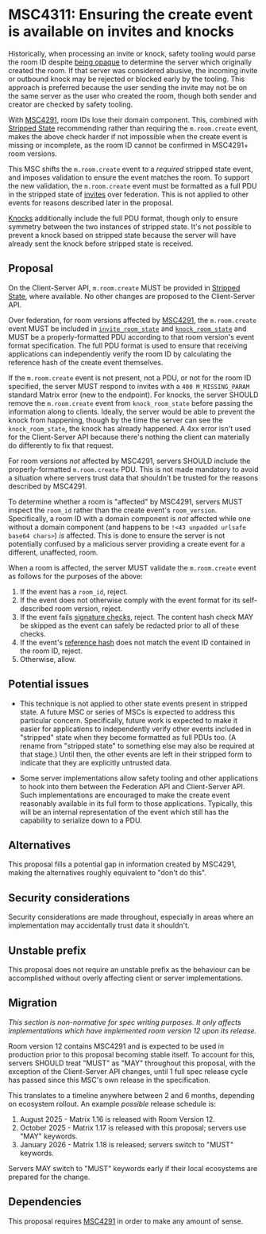 # MSC4311: Ensuring the create event is available on invites and knocks

Historically, when processing an invite or knock, safety tooling would parse the room ID despite
[being opaque](https://spec.matrix.org/v1.15/appendices/#room-ids) to determine the server which
originally created the room. If that server was considered abusive, the incoming invite or outbound
knock may be rejected or blocked early by the tooling. This approach is preferred because the user
sending the invite may not be on the same server as the user who created the room, though both sender
and creator are checked by safety tooling.

With [MSC4291](https://github.com/matrix-org/matrix-spec-proposals/pull/4291), room IDs lose their
domain component. This, combined with [Stripped State](https://spec.matrix.org/v1.15/client-server-api/#stripped-state)
recommending rather than requiring the `m.room.create` event, makes the above check harder if not
impossible when the create event is missing or incomplete, as the room ID cannot be confirmed in
MSC4291+ room versions.

This MSC shifts the `m.room.create` event to a *required* stripped state event, and imposes validation
to ensure the event matches the room. To support the new validation, the `m.room.create` event must
be formatted as a full PDU in the stripped state of [invites](https://spec.matrix.org/v1.15/server-server-api/#put_matrixfederationv1inviteroomideventid)
over federation. This is not applied to other events for reasons described later in the proposal.

[Knocks](https://spec.matrix.org/v1.15/server-server-api/#put_matrixfederationv1send_knockroomideventid)
additionally include the full PDU format, though only to ensure symmetry between the two instances of
stripped state. It's not possible to prevent a knock based on stripped state because the server will
have already sent the knock before stripped state is received.


## Proposal

On the Client-Server API, `m.room.create` MUST be provided in [Stripped State](https://spec.matrix.org/v1.15/client-server-api/#stripped-state),
where available. No other changes are proposed to the Client-Server API.

Over federation, for room versions affected by [MSC4291](https://github.com/matrix-org/matrix-spec-proposals/pull/4291),
the `m.room.create` event MUST be included in [`invite_room_state`](https://spec.matrix.org/v1.15/server-server-api/#put_matrixfederationv1inviteroomideventid)
and [`knock_room_state`](https://spec.matrix.org/v1.15/server-server-api/#put_matrixfederationv1send_knockroomideventid)
and MUST be a properly-formatted PDU according to that room version's event format specification. The
full PDU format is used to ensure that receiving applications can independently verify the room ID
by calculating the reference hash of the create event themselves.

If the `m.room.create` event is not present, not a PDU, or not for the room ID specified, the server
MUST respond to invites with a `400 M_MISSING_PARAM` standard Matrix error (new to the endpoint). For
knocks, the server SHOULD remove the `m.room.create` event from `knock_room_state` before passing the
information along to clients. Ideally, the server would be able to prevent the knock from happening,
though by the time the server can see the `knock_room_state`, the knock has already happened. A 4xx
error isn't used for the Client-Server API because there's nothing the client can materially do
differently to fix that request.

For room versions *not* affected by MSC4291, servers SHOULD include the properly-formatted `m.room.create`
PDU. This is not made mandatory to avoid a situation where servers trust data that shouldn't be trusted
for the reasons described by MSC4291.

To determine whether a room is "affected" by MSC4291, servers MUST inspect the `room_id` rather than
the create event's `room_version`. Specifically, a room ID with a domain component is *not* affected
while one without a domain component (and happens to be `!<43 unpadded urlsafe base64 chars>`) *is*
affected. This is done to ensure the server is not potentially confused by a malicious server providing
a create event for a different, unaffected, room.

When a room is affected, the server MUST validate the `m.room.create` event as follows for the purposes
of the above:

1. If the event has a `room_id`, reject.
2. If the event does not otherwise comply with the event format for its self-described room version,
   reject.
3. If the event fails [signature checks](https://spec.matrix.org/v1.15/server-server-api/#validating-hashes-and-signatures-on-received-events),
   reject. The content hash check MAY be skipped as the event can safely be redacted prior to all of
   these checks.
4. If the event's [reference hash](https://spec.matrix.org/v1.15/server-server-api/#calculating-the-reference-hash-for-an-event)
   does not match the event ID contained in the room ID, reject.
5. Otherwise, allow.


## Potential issues

* This technique is not applied to other state events present in stripped state. A future MSC or
  series of MSCs is expected to address this particular concern. Specifically, future work is expected
  to make it easier for applications to independently verify other events included in "stripped" state
  when they become formatted as full PDUs too. (A rename from "stripped state" to something else may
  also be required at that stage.) Until then, the other events are left in their stripped form to
  indicate that they are explicitly untrusted data.

* Some server implementations allow safety tooling and other applications to hook into them between
  the Federation API and Client-Server API. Such implementations are encouraged to make the create
  event reasonably available in its full form to those applications. Typically, this will be an internal
  representation of the event which still has the capability to serialize down to a PDU.


## Alternatives

This proposal fills a potential gap in information created by MSC4291, making the alternatives roughly
equivalent to "don't do this".


## Security considerations

Security considerations are made throughout, especially in areas where an implementation may accidentally
trust data it shouldn't.


## Unstable prefix

This proposal does not require an unstable prefix as the behaviour can be accomplished without overly
affecting client or server implementations.


## Migration

*This section is non-normative for spec writing purposes. It only affects implementations which have
implemented room version 12 upon its release.*

Room version 12 contains MSC4291 and is expected to be used in production prior to this proposal
becoming stable itself. To account for this, servers SHOULD treat "MUST" as "MAY" throughout this
proposal, with the exception of the Client-Server API changes, until 1 full spec release cycle has
passed since this MSC's own release in the specification.

This translates to a timeline anywhere between 2 and 6 months, depending on ecosystem rollout. An
example *possible* release schedule is:

1. August 2025 - Matrix 1.16 is released with Room Version 12.
2. October 2025 - Matrix 1.17 is released with this proposal; servers use "MAY" keywords.
3. January 2026 - Matrix 1.18 is released; servers switch to "MUST" keywords.

Servers MAY switch to "MUST" keywords early if their local ecosystems are prepared for the change.


## Dependencies

This proposal requires [MSC4291](https://github.com/matrix-org/matrix-spec-proposals/pull/4291) in
order to make any amount of sense.
